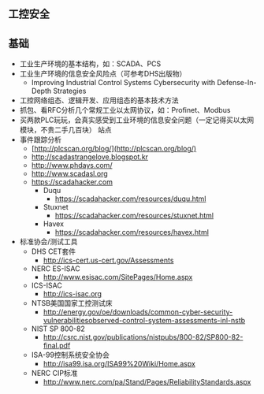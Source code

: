 工控安全
---

## 基础
* 工业生产环境的基本结构，如：SCADA、PCS
* 工业生产环境的信息安全风险点（可参考DHS出版物）
    - Improving Industrial Control Systems Cybersecurity with Defense-In-Depth Strategies
* 工控网络组态、逻辑开发、应用组态的基本技术方法
* 抓包、看RFC分析几个常规工业以太网协议，如：Profinet、Modbus
* 买两款PLC玩玩，会真实感受到工业环境的信息安全问题（一定记得买以太网模块，不贵二手几百块）
站点
* 事件跟踪分析
    - [http://plcscan.org/blog/](http://plcscan.org/blog/) 
    - http://scadastrangelove.blogspot.kr 
    - http://www.phdays.com/ 
    - http://www.scadasl.org 
    - https://scadahacker.com 
        + Duqu
           - https://scadahacker.com/resources/duqu.html 
        + Stuxnet
           - https://scadahacker.com/resources/stuxnet.html 
        + Havex
           - https://scadahacker.com/resources/havex.html 
* 标准协会/测试工具
    - DHS CET套件
       + http://ics-cert.us-cert.gov/Assessments 
    - NERC ES-ISAC
       + http://www.esisac.com/SitePages/Home.aspx 
    - ICS-ISAC
       + http://ics-isac.org 
    - NTSB美国国家工控测试床
       + http://energy.gov/oe/downloads/common-cyber-security-vulnerabilitiesobserved-control-system-assessments-inl-nstb 
    - NIST SP 800-82
       + http://csrc.nist.gov/publications/nistpubs/800-82/SP800-82-final.pdf 
    - ISA-99控制系统安全协会
       + http://isa99.isa.org/ISA99%20Wiki/Home.aspx 
    - NERC CIP标准
       + http://www.nerc.com/pa/Stand/Pages/ReliabilityStandards.aspx 
